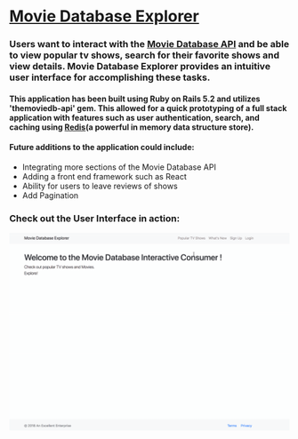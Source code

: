 # [Movie Database Explorer](http://zqgg.hatchboxapp.com/)

### Users want to interact with the [Movie Database API](https://developers.themoviedb.org/3/getting-started/introduction) and be able to view popular tv shows, search for their favorite shows and view details. Movie Database Explorer provides an intuitive user interface for accomplishing these tasks.

#### This application has been built using Ruby on Rails 5.2 and utilizes 'themoviedb-api' gem. This allowed for a quick prototyping of a full stack application with features such as user authentication, search, and caching using [Redis](https://redis.io/)(a powerful in memory data structure store).

#### Future additions to the application could include:

- Integrating more sections of the Movie Database API
- Adding a front end framework such as React
- Ability for users to leave reviews of shows
- Add Pagination

### Check out the User Interface in action:

![Web application in action](https://github.com/compostbrain/mvdb-consumer/blob/master/app/assets/images/2018-08-08%2019.08.56.gif)
